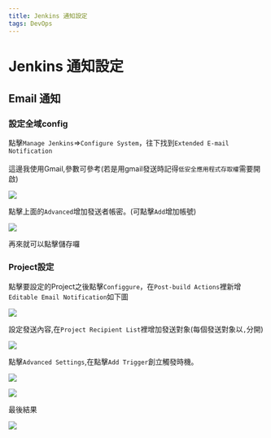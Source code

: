 ```yaml
---
title: Jenkins 通知設定
tags: DevOps
---
```


# Jenkins 通知設定

## Email 通知

### 設定全域config

點擊`Manage Jenkins`=>`Configure System`，往下找到`Extended E-mail Notification`\
\
這邊我使用Gmail,參數可參考(若是用gmail發送時記得`低安全應用程式存取權`需要開啟)&#x20;

![](https://i.imgur.com/m3nkXB4.png)

點擊上面的`Advanced`增加發送者帳密。(可點擊`Add`增加帳號)

![](https://i.imgur.com/R7XqXbM.png)

再來就可以點擊儲存囉

### Project設定

點擊要設定的Project之後點擊`Configgure`，在`Post-build Actions`裡新增`Editable Email Notification`如下圖

![](https://i.imgur.com/T7qtDyD.png)

設定發送內容,在`Project Recipient List`裡增加發送對象(每個發送對象以`,`分開)

![](https://i.imgur.com/s9PdKIg.png)

點擊`Advanced Settings`,在點擊`Add Trigger`創立觸發時機。

![](https://i.imgur.com/0G2SWZT.png)

![](https://i.imgur.com/lusOXgo.png)

最後結果

![](https://i.imgur.com/cB4p2J8.png)
